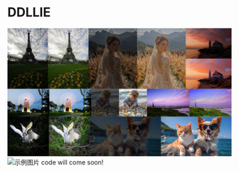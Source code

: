 # DDLLIE
![visual_results](visual_results.jpg)
<img src="https://example.com/image.jpg" alt="示例图片" width="500">
code will come soon!
